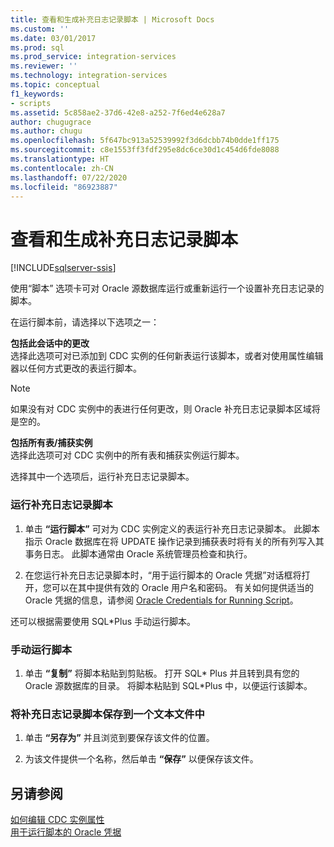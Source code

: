 ```yaml
---
title: 查看和生成补充日志记录脚本 | Microsoft Docs
ms.custom: ''
ms.date: 03/01/2017
ms.prod: sql
ms.prod_service: integration-services
ms.reviewer: ''
ms.technology: integration-services
ms.topic: conceptual
f1_keywords:
- scripts
ms.assetid: 5c858ae2-37d6-42e8-a252-7f6ed4e628a7
author: chugugrace
ms.author: chugu
ms.openlocfilehash: 5f647bc913a52539992f3d6dcbb74b0dde1ff175
ms.sourcegitcommit: c8e1553ff3fdf295e8dc6ce30d1c454d6fde8088
ms.translationtype: HT
ms.contentlocale: zh-CN
ms.lasthandoff: 07/22/2020
ms.locfileid: "86923887"
---
```

# <a name="review-and-generate-supplemental-logging-scripts"></a>查看和生成补充日志记录脚本

[!INCLUDE[sqlserver-ssis](../../includes/applies-to-version/sqlserver-ssis.md)]


  使用“脚本”  选项卡可对 Oracle 源数据库运行或重新运行一个设置补充日志记录的脚本。  
  
 在运行脚本前，请选择以下选项之一：  
  
 **包括此会话中的更改**  
 选择此选项可对已添加到 CDC 实例的任何新表运行该脚本，或者对使用属性编辑器以任何方式更改的表运行脚本。  
  
> [!NOTE]  
>  如果没有对 CDC 实例中的表进行任何更改，则 Oracle 补充日志记录脚本区域将是空的。  
  
 **包括所有表/捕获实例**  
 选择此选项可对 CDC 实例中的所有表和捕获实例运行脚本。  
  
 选择其中一个选项后，运行补充日志记录脚本。  
  
### <a name="to-run-the-supplemental-logging-scripts"></a>运行补充日志记录脚本  
  
1.  单击 **“运行脚本”** 可对为 CDC 实例定义的表运行补充日志记录脚本。 此脚本指示 Oracle 数据库在将 UPDATE 操作记录到捕获表时将有关的所有列写入其事务日志。 此脚本通常由 Oracle 系统管理员检查和执行。  
  
2.  在您运行补充日志记录脚本时，“用于运行脚本的 Oracle 凭据”对话框将打开，您可以在其中提供有效的 Oracle 用户名和密码。 有关如何提供适当的 Oracle 凭据的信息，请参阅 [Oracle Credentials for Running Script](../../integration-services/change-data-capture/oracle-credentials-for-running-script.md)。  
  
 还可以根据需要使用 SQL\*Plus 手动运行脚本。  
  
### <a name="to-run-the-scripts-manually"></a>手动运行脚本  
  
1.  单击 **“复制”** 将脚本粘贴到剪贴板。 打开 SQL* Plus 并且转到具有您的 Oracle 源数据库的目录。 将脚本粘贴到 SQL\*Plus 中，以便运行该脚本。  
  
### <a name="to-save-the-supplemental-logging-script-in-a-text-file"></a>将补充日志记录脚本保存到一个文本文件中  
  
1.  单击 **“另存为”** 并且浏览到要保存该文件的位置。  
  
2.  为该文件提供一个名称，然后单击 **“保存”** 以便保存该文件。  
  
## <a name="see-also"></a>另请参阅  
 [如何编辑 CDC 实例属性](../../integration-services/change-data-capture/how-to-edit-the-cdc-instance-properties.md)   
 [用于运行脚本的 Oracle 凭据](../../integration-services/change-data-capture/oracle-credentials-for-running-script.md)  
  
  
